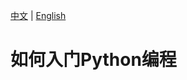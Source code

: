 [中文](https://gpchn.github.io/How-to-get-started-programming-python/README_zh.md) | [English](https://github.com/gpchn/How-to-get-started-programming-python/blob/main/README.md)
# 如何入门Python编程
